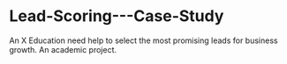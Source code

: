 # Lead-Scoring---Case-Study
An X Education need help to select the most promising leads for business growth. An academic project.
